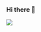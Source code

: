 ### Hi there 👋


<img src="https://img.shields.io/badge/Python-3766AB?style=flat-square&logo=Python&logoColor=white"/>



